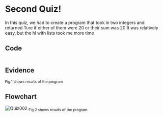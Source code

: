 # Second Quiz!
In this quiz, we had to create a program that took in two integers and returned Ture if either of them were 20 or their sum was 20
It was relatively easy, but the hl with lists took me more time

## Code

```py

```

## Evidence

<sub>Fig.1 shows results of the program

## Flowchart
![Quiz002](https://github.com/Amine-Itani/Unit-1/assets/123438294/652ea29f-f1af-4c74-819d-20dfaec25368)
<sub>Fig.2 shows results of the program
